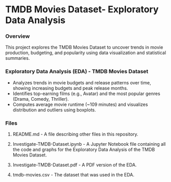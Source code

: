 # TMDB Movies Dataset- Exploratory Data Analysis
### Overview
This project explores the TMDB Movies Dataset to uncover trends in movie production, budgeting, and popularity using data visualization and statistical summaries.

### Exploratory Data Analysis (EDA) - TMDB Movies Dataset
- Analyzes trends in movie budgets and release patterns over time, showing increasing budgets and peak release months.
- Identifies top-earning films (e.g., Avatar) and the most popular genres (Drama, Comedy, Thriller).
- Computes average movie runtime (~109 minutes) and visualizes distribution and outliers using boxplots.

### Files
1. README.md - A file describing other files in this repository.

2. Investigate-TMDB-Dataset.ipynb - A Jupyter Notebook file containing all the code and graphs for the Exploratory Data Analysis of the TMDB Movies Dataset.

3. Investigate-TMDB-Dataset.pdf - A PDF version of the EDA.

4. tmdb-movies.csv - The dataset that was used in the EDA.
